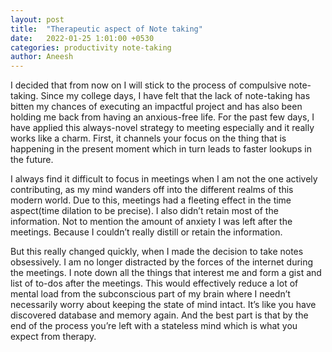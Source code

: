 ```yaml
---
layout: post
title:  "Therapeutic aspect of Note taking"
date:   2022-01-25 1:01:00 +0530
categories: productivity note-taking 
author: Aneesh
---
```


I decided that from now on I will stick to the process of compulsive note-taking. Since my college days, I have felt that the lack of note-taking has bitten my chances of executing an impactful project and has also been holding me back from having an anxious-free life. For the past few days, I have applied this always-novel strategy to meeting especially and it really works like a charm.  First, it channels your focus on the thing that is happening in the present moment which in turn leads to faster lookups in the future.

I always find it difficult to focus in meetings when I am not the one actively contributing, as my mind wanders off into the different realms of this modern world. Due to this, meetings had a fleeting effect in the time aspect(time dilation to be precise). I also didn’t retain most of the information. Not to mention the amount of anxiety I was left after the meetings. Because I couldn’t really distill or retain the information.

But this really changed quickly, when I made the decision to take notes obsessively.  I am no longer distracted by the forces of the internet during the meetings. I note down all the things that interest me and form a gist and list of to-dos after the meetings. This would effectively reduce a lot of mental load from the subconscious part of my brain where I needn’t necessarily worry about keeping the state of mind intact. It’s like you have discovered database and memory again. And the best part is that by the end of the process you’re left with a stateless mind which is what you expect from therapy.